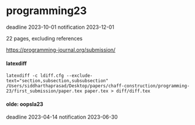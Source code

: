 programming23
===

deadline 2023-10-01
notification 2023-12-01

22 pages, excluding references

<https://programming-journal.org/submission/>


#### latexdiff

```
latexdiff -c ldiff.cfg --exclude-text="section,subsection,subsubsection" /Users/siddharthaprasad/Desktop/papers/chaff-construction/programming-23/first_submission/paper.tex paper.tex > diff/diff.tex
```

#### olde: oopsla23

deadline 2023-04-14
notification 2023-06-30

